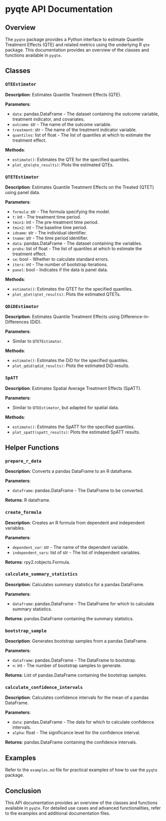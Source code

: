 # pyqte API Documentation

## Overview

The `pyqte` package provides a Python interface to estimate Quantile Treatment Effects (QTE) and related metrics using the underlying R `qte` package. This documentation provides an overview of the classes and functions available in `pyqte`.

## Classes

### `QTEEstimator`

**Description**: Estimates Quantile Treatment Effects (QTE).

**Parameters**:
- `data`: pandas.DataFrame - The dataset containing the outcome variable, treatment indicator, and covariates.
- `outcome`: str - The name of the outcome variable.
- `treatment`: str - The name of the treatment indicator variable.
- `quantiles`: list of float - The list of quantiles at which to estimate the treatment effect.

**Methods**:
- `estimate()`: Estimates the QTE for the specified quantiles.
- `plot_qte(qte_results)`: Plots the estimated QTEs.

### `QTETEstimator`

**Description**: Estimates Quantile Treatment Effects on the Treated (QTET) using panel data.

**Parameters**: 
- `formula`: str - The formula specifying the model.
- `t`: int - The treatment time period.
- `tmin1`: int - The pre-treatment time period.
- `tmin2`: int - The baseline time period.
- `idname`: str - The individual identifier.
- `tname`: str - The time period identifier.
- `data`: pandas.DataFrame - The dataset containing the variables.
- `probs`: list of float - The list of quantiles at which to estimate the treatment effect.
- `se`: bool - Whether to calculate standard errors.
- `iters`: int - The number of bootstrap iterations.
- `panel`: bool - Indicates if the data is panel data.

**Methods**:
- `estimate()`: Estimates the QTET for the specified quantiles.
- `plot_qtet(qtet_results)`: Plots the estimated QTETs.

### `QDiDEstimator`

**Description**: Estimates Quantile Treatment Effects using Difference-in-Differences (DiD).

**Parameters**:
- Similar to `QTETEstimator`.

**Methods**:
- `estimate()`: Estimates the DiD for the specified quantiles.
- `plot_qdid(qdid_results)`: Plots the estimated DiD results.

### `SpATT`

**Description**: Estimates Spatial Average Treatment Effects (SpATT).

**Parameters**:
- Similar to `QTEEstimator`, but adapted for spatial data.

**Methods**:
- `estimate()`: Estimates the SpATT for the specified quantiles.
- `plot_spatt(spatt_results)`: Plots the estimated SpATT results.

## Helper Functions

### `prepare_r_data`

**Description**: Converts a pandas DataFrame to an R dataframe.

**Parameters**:
- `dataframe`: pandas.DataFrame - The DataFrame to be converted.

**Returns**: R dataframe.

### `create_formula`

**Description**: Creates an R formula from dependent and independent variables.

**Parameters**:
- `dependent_var`: str - The name of the dependent variable.
- `independent_vars`: list of str - The list of independent variables.

**Returns**: rpy2.robjects.Formula.

### `calculate_summary_statistics`

**Description**: Calculates summary statistics for a pandas DataFrame.

**Parameters**:
- `dataframe`: pandas.DataFrame - The DataFrame for which to calculate summary statistics.

**Returns**: pandas.DataFrame containing the summary statistics.

### `bootstrap_sample`

**Description**: Generates bootstrap samples from a pandas DataFrame.

**Parameters**:
- `dataframe`: pandas.DataFrame - The DataFrame to bootstrap.
- `n`: int - The number of bootstrap samples to generate.

**Returns**: List of pandas.DataFrame containing the bootstrap samples.

### `calculate_confidence_intervals`

**Description**: Calculates confidence intervals for the mean of a pandas DataFrame.

**Parameters**:
- `data`: pandas.DataFrame - The data for which to calculate confidence intervals.
- `alpha`: float - The significance level for the confidence interval.

**Returns**: pandas.DataFrame containing the confidence intervals.

## Examples

Refer to the `examples.md` file for practical examples of how to use the `pyqte` package.

## Conclusion

This API documentation provides an overview of the classes and functions available in `pyqte`. For detailed use cases and advanced functionalities, refer to the examples and additional documentation files.

